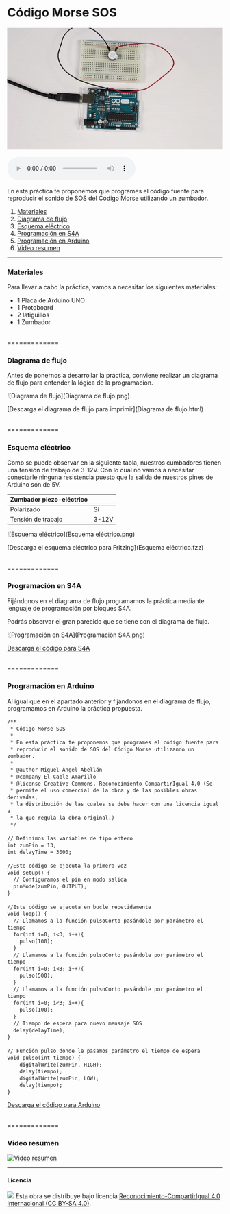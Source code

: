 # Código Morse SOS

![Animación](Animación.gif)

<audio controls="controls">
  <source type="audio/ogg" src="https://upload.wikimedia.org/wikipedia/commons/f/f6/SOS_morse_code.ogg"></source>
  <p>Your browser does not support the audio element.</p>
</audio>

En esta práctica te proponemos que programes el código fuente para reproducir el sonido de SOS del Código Morse utilizando un zumbador.

1.	[Materiales](#materiales)
2.	[Diagrama de flujo](#diagrama-de-flujo)
3.	[Esquema eléctrico](#esquema-eléctrico)
4.	[Programación en S4A](#programación-en-s4a)
5.	[Programación en Arduino](#programación-en-arduino)
6.  [Video resumen](#video-resumen)



***



### Materiales

Para llevar a cabo la práctica, vamos a necesitar los siguientes materiales:
- 1 Placa de Arduino UNO
- 1 Protoboard
- 2 latiguillos
- 1 Zumbador



<br />
=============
<br />



### Diagrama de flujo

Antes de ponernos a desarrollar la práctica, conviene realizar un diagrama de flujo para entender la lógica de la programación.

![Diagrama de flujo](Diagrama de flujo.png)

[Descarga el diagrama de flujo para imprimir](Diagrama de flujo.html)



<br />
=============
<br />



### Esquema eléctrico

Como se puede observar en la siguiente tabla, nuestros cumbadores tienen una tensión de trabajo de 3-12V. Con lo cual no vamos a necesitar conectarle ninguna resistencia puesto que la salida de nuestros pines de Arduino son de 5V.

| Zumbador piezo-eléctrico         |       |
| -------------------------------- | ----- |
| Polarizado                       | Sí    |
| Tensión de trabajo               | 3-12V |


![Esquema eléctrico](Esquema eléctrico.png)

[Descarga el esquema eléctrico para Fritzing](Esquema eléctrico.fzz)



<br />
=============
<br />



### Programación en S4A

Fijándonos en el diagrama de flujo programamos la práctica mediante lenguaje de programación por bloques S4A. 

Podrás observar el gran parecido que se tiene con el diagrama de flujo.

![Programación en S4A](Programación S4A.png)

[Descarga el código para S4A](S4A.sb)



<br />
=============
<br />



### Programación en Arduino

Al igual que en el apartado anterior y fijándonos en el diagrama de flujo, programamos en Arduino la práctica propuesta.

```
/**
 * Código Morse SOS
 *
 * En esta práctica te proponemos que programes el código fuente para
 * reproducir el sonido de SOS del Código Morse utilizando un zumbador.
 *
 * @author Miguel Ángel Abellán
 * @company El Cable Amarillo
 * @license Creative Commons. Reconocimiento CompartirIgual 4.0 (Se
 * permite el uso comercial de la obra y de las posibles obras derivadas,
 * la distribución de las cuales se debe hacer con una licencia igual a
 * la que regula la obra original.)
 */

// Definimos las variables de tipo entero
int zumPin = 13;
int delayTime = 3000;

//Este código se ejecuta la primera vez
void setup() {
  // Configuramos el pin en modo salida
  pinMode(zumPin, OUTPUT);
}

//Este código se ejecuta en bucle repetidamente
void loop() {
  // Llamamos a la función pulsoCorto pasándole por parámetro el tiempo
  for(int i=0; i<3; i++){
    pulso(100);
  }
  // Llamamos a la función pulsoCorto pasándole por parámetro el tiempo
  for(int i=0; i<3; i++){
    pulso(500);
  }
  // Llamamos a la función pulsoCorto pasándole por parámetro el tiempo
  for(int i=0; i<3; i++){
    pulso(100);
  }
  // Tiempo de espera para nuevo mensaje SOS
  delay(delayTime);
}

// Función pulso donde le pasamos parámetro el tiempo de espera
void pulso(int tiempo) {
    digitalWrite(zumPin, HIGH);
    delay(tiempo);
    digitalWrite(zumPin, LOW);
    delay(tiempo);
}
```

[Descarga el código para Arduino](Arduino/Arduino.ino)



<br />
=============
<br />



### Video resumen

[![Video resumen](https://i.ytimg.com/vi_webp/_g6Fm5Ic6O4/maxresdefault.webp)](https://youtu.be/_g6Fm5Ic6O4)



***



#### Licencia

<img src="http://i.creativecommons.org/l/by-sa/4.0/88x31.png" /> Esta obra se distribuye bajo licencia [Reconocimiento-CompartirIgual 4.0 Internacional (CC BY-SA 4.0)](https://creativecommons.org/licenses/by-sa/4.0/deed.es_ES).
